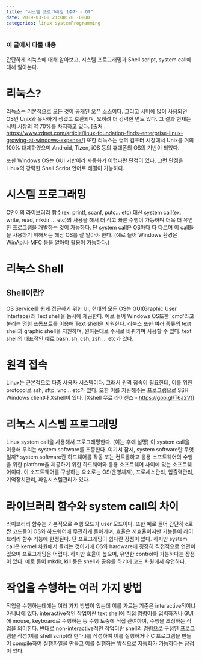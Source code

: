 ```yaml
---
title: "시스템 프로그래밍 1주차 - OT"
date: 2019-03-08 21:00:28 -0800
categories: linux systemProgramming
---
```


### 이 글에서 다룰 내용
간단하게 리눅스에 대해 알아보고, 시스템 프로그래밍과 Shell script, system call에 대해 알아본다.

# 리눅스?

리눅스는 기본적으로 모든 것이 공개된 오픈 소스이다. 그리고 서버에 많이 사용되던 OS인 Unix와 유사하게 생겼고 호환되며, 오히려 더 강력한 면도 있다.
그 결과 현재는 서버 시장의 약 70%를 차지하고 있다.
[출처 : https://www.zdnet.com/article/linux-foundation-finds-enterprise-linux-growing-at-windows-expense/]
또한 리눅스는 슈퍼 컴퓨터 시장에서 Unix를 거의 100% 대체하였으며 Android, Tizen, iOS 등의 휴대폰의 OS의 기반이 되었다.

또한 Windows OS는 GUI 기반이라 자동화가 어렵다란 단점이 있다. 그런 단점을 Linux의 강력한 Shell Script 언어로 해결이 가능하다.

# 시스템 프로그래밍

C언어의 라이브러리 함수(ex. printf, scanf, putc... etc) 대신 system call(ex. write, read, mkdir ... etc)의 사용을 해서 더 작고 빠른 수행이 가능하며
더욱 더 유연한 프로그램을 개발하는 것이 가능하다. 단 system call은 OS마다 다 다르며 이 call들을 사용하기 위해서는 해당 OS를 잘 알아야 한다.
(예로 들어 Windows 환경은 WinApi나 MFC 등을 알아야 활용이 가능하다.)


# 리눅스 Shell
## Shell이란?

OS Service를 쉽게 접근하기 위한 UI, 현대의 모든 OS는 GUI(Graphic User Interface)와 Text shell을 동시에 제공한다.
예로 들어 Windows OS또한 'cmd'라고 불리는 명령 프롬프트를 이용해 Text shell을 지원한다. 리눅스 또한 여러 종류의 text shell과 graphic shell을 지원하며,
원하는대로 수시로 바꿔가며 사용할 수 있다. text shell의 대표적인 예로 bash, sh, csh, zsh ... etc가 있다.

# 원격 접속

Linux는 근본적으로 다중 사용자 시스템이다. 그래서 원격 접속이 필요한데, 이를 위한 protocol로 ssh, sftp, vnc... etc가 있다.
또한 이를 지원해주는 프로그램으로 SSH Windows client나 Xshell이 있다.
[Xshell 무료 라이센스 - https://goo.gl/T6a2Vt]

# 리눅스 시스템 프로그래밍

Linux system call을 사용해서 프로그래밍한다. (이는 후에 설명) 이 system call을 이용해 우리는 system software를 조종한다. 
여기서 잠시, system software란 무엇일까? system software란 하드웨어를 작동 또는 컨트롤하고 응용 소프트웨어의 수행을 위한 platform을 제공하기 위한
하드웨어와 응용 소프트웨어 사이에 있는 소프트웨어이다. 이 소프트웨어를 구성하는 요소로는 OS(운영체제), 프로세스관리, 입출력관리, 기억장치관리, 파일시스템관리가 있다.

# 라이브러리 함수와 system call의 차이

라이브러리 함수는 기본적으로 수행 모드가 user 모드이다. 또한 예로 들어 간단히 c로 짠 코드들이 OS와 하드웨어에 무관하게 돌아가며, 효율은 저효율이지만 기능들이 라이브러리 함수 기능에 한정된다.
단 프로그래밍이 쉽다란 장점이 있다. 하지만 system call은 kernel 차원에서 돌리는 것이기에 OS와 hardware에 굉장히 직접적으로 연관이 있으며 프로그래밍은 어렵다.
하지만 효율이 높으며, 유연한 control이 가능하다는 장점이 있다. 예로 들어 mkdir, kill 등은 shell과 공유를 하기에 코드 차원에서 유연하다.

# 작업을 수행하는 여러 가지 방법

작업을 수행하는데에는 여러 가지 방법이 있는데 이를 가르는 기준은 interactive적이냐 아니냐에 있다.
interactive적인 작업이란 text shell에 직접 명령어를 입력하거나 GUI에 mouse, keyboard로 수행하는 등 수행 도중에 직접 관여하여, 수행을 조정하는 작업을 의미한다.
반대로 non-interactive적인 작업이란 shell의 명령으로 구성된 프로그램을 작성(이를 shell script라 한다.)를 작성하여 이를 실행하거나 
C 프로그램을 만들어 compile하여 실행파일을 만들고 이를 실행하는 방식으로 자동화가 가능하다는 장점이 있다.
